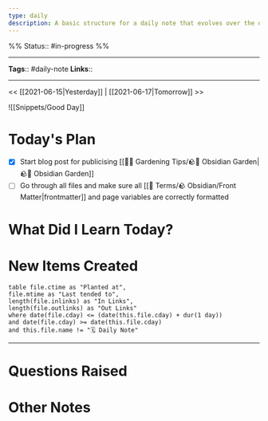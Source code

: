 ```yaml
---
type: daily
description: A basic structure for a daily note that evolves over the day
---
```

%%
Status:: #in-progress
%%

---
**Tags**:: #daily-note
**Links**:: <!-- Add any additional links here -->

---
<< [[2021-06-15|Yesterday]] | [[2021-06-17|Tomorrow]] >>

![[Snippets/Good Day]]

# Today's Plan
- [x] Start blog post for publicising [[👩‍🌾 Gardening Tips/🪨🌳 Obsidian Garden|🪨🌱 Obsidian Garden]]
- [ ] Go through all files and make sure all [[📇 Terms/🪨 Obsidian/Front Matter|frontmatter]] and page variables are correctly formatted

# What Did I Learn Today?
<!-- Put any new ideas or topics to found out today, can any of them be new links? -->

# New Items Created

```dataview
table file.ctime as "Planted at",
file.mtime as "Last tended to",
length(file.inlinks) as "In Links", 
length(file.outlinks) as "Out Links"
where date(file.cday) <= (date(this.file.cday) + dur(1 day))
and date(file.cday) >= date(this.file.cday)
and this.file.name != "🗓 Daily Note"
```
---

<!-- Put links to new items created here -->

# Questions Raised
<!-- Did you have any unanswered questions from today?  Do you have anything you need to follow up? -->

# Other Notes
<!-- Put other notes here, like the weather for the day, any thoughts you had, other quick notes to expand on -->